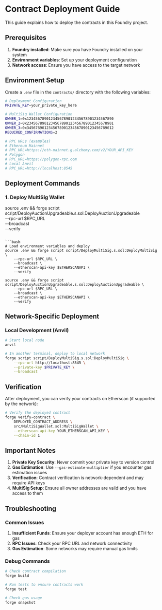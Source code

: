 # Contract Deployment Guide

This guide explains how to deploy the contracts in this Foundry project.

## Prerequisites

1. **Foundry installed**: Make sure you have Foundry installed on your system
2. **Environment variables**: Set up your deployment configuration
3. **Network access**: Ensure you have access to the target network

## Environment Setup

Create a `.env` file in the `contracts/` directory with the following variables:

```bash
# Deployment Configuration
PRIVATE_KEY=your_private_key_here

# MultiSig Wallet Configuration
OWNER_1=0x1234567890123456789012345678901234567890
OWNER_2=0x2345678901234567890123456789012345678901
OWNER_3=0x3456789012345678901234567890123456789012
REQUIRED_CONFIRMATIONS=2

# RPC URLs (examples)
# Ethereum Mainnet
# RPC_URL=https://eth-mainnet.g.alchemy.com/v2/YOUR_API_KEY
# Polygon
# RPC_URL=https://polygon-rpc.com
# Local Anvil
# RPC_URL=http://localhost:8545
```

## Deployment Commands

### 1. Deploy MultiSig Wallet

source .env && forge script script/DeployAuctionUpgradeable.s.sol:DeployAuctionUpgradeable \
    --rpc-url $RPC_URL \
    --broadcast \
    --verify
```

```bash
# Load environment variables and deploy
source .env && forge script script/DeployMultiSig.s.sol:DeployMultiSig \
    --rpc-url $RPC_URL \
    --broadcast \
    --etherscan-api-key $ETHERSCANAPI \
    --verify

source .env && forge script script/DeployAuctionUpgradeable.s.sol:DeployAuctionUpgradeable \
    --rpc-url $RPC_URL \
    --broadcast \
    --etherscan-api-key $ETHERSCANAPI \
    --verify
```

## Network-Specific Deployment

### Local Development (Anvil)

```bash
# Start local node
anvil

# In another terminal, deploy to local network
forge script script/DeployMultiSig.s.sol:DeployMultiSig \
    --rpc-url http://localhost:8545 \
    --private-key $PRIVATE_KEY \
    --broadcast
```


## Verification

After deployment, you can verify your contracts on Etherscan (if supported by the network):

```bash
# Verify the deployed contract
forge verify-contract \
    DEPLOYED_CONTRACT_ADDRESS \
    src/MultiSigWallet.sol:MultiSigWallet \
    --etherscan-api-key YOUR_ETHERSCAN_API_KEY \
    --chain-id 1
```

## Important Notes

1. **Private Key Security**: Never commit your private key to version control
2. **Gas Estimation**: Use `--gas-estimate-multiplier` if you encounter gas estimation issues
3. **Verification**: Contract verification is network-dependent and may require API keys
4. **MultiSig Setup**: Ensure all owner addresses are valid and you have access to them

## Troubleshooting

### Common Issues

1. **Insufficient Funds**: Ensure your deployer account has enough ETH for gas
2. **RPC Issues**: Check your RPC URL and network connectivity
3. **Gas Estimation**: Some networks may require manual gas limits

### Debug Commands

```bash
# Check contract compilation
forge build

# Run tests to ensure contracts work
forge test

# Check gas usage
forge snapshot
``` 